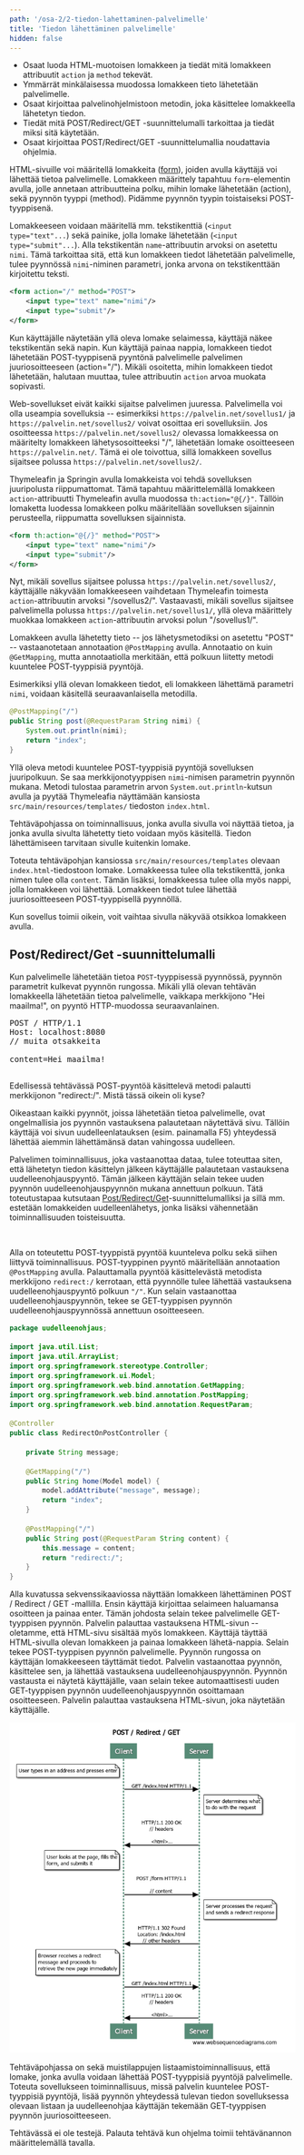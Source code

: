 ```yaml
---
path: '/osa-2/2-tiedon-lahettaminen-palvelimelle'
title: 'Tiedon lähettäminen palvelimelle'
hidden: false
---
```


<text-box variant='learningObjectives' name='Oppimistavoitteet'>

- Osaat luoda HTML-muotoisen lomakkeen ja tiedät mitä lomakkeen attribuutit `action` ja `method` tekevät.
- Ymmärrät minkälaisessa muodossa lomakkeen tieto lähetetään palvelimelle.
- Osaat kirjoittaa palvelinohjelmistoon metodin, joka käsittelee lomakkeella lähetetyn tiedon.
- Tiedät mitä POST/Redirect/GET -suunnittelumalli tarkoittaa ja tiedät miksi sitä käytetään.
- Osaat kirjoittaa POST/Redirect/GET -suunnittelumallia noudattavia ohjelmia.

</text-box>


HTML-sivuille voi määritellä lomakkeita (<a href="http://www.w3schools.com/html/html_forms.asp" target="_blank">form</a>), joiden avulla käyttäjä voi lähettää tietoa palvelimelle. Lomakkeen määrittely tapahtuu `form`-elementin avulla, jolle annetaan attribuutteina polku, mihin lomake lähetetään (action), sekä pyynnön tyyppi (method). Pidämme pyynnön tyypin toistaiseksi POST-tyyppisenä.

Lomakkeeseen voidaan määritellä mm. tekstikenttiä (`<input type="text"...`) sekä painike, jolla lomake lähetetään (`<input type="submit"...`). Alla tekstikentän `name`-attribuutin arvoksi on asetettu `nimi`. Tämä tarkoittaa sitä, että kun lomakkeen tiedot lähetetään palvelimelle, tulee pyynnössä `nimi`-niminen parametri, jonka arvona on tekstikenttään kirjoitettu teksti.

```xml
<form action="/" method="POST">
    <input type="text" name="nimi"/>
    <input type="submit"/>
</form>
```

Kun käyttäjälle näytetään yllä oleva lomake selaimessa, käyttäjä näkee tekstikentän sekä napin. Kun käyttäjä painaa nappia, lomakkeen tiedot lähetetään POST-tyyppisenä pyyntönä palvelimelle palvelimen juuriosoitteeseen (action="/"). Mikäli osoitetta, mihin lomakkeen tiedot lähetetään, halutaan muuttaa, tulee attribuutin `action` arvoa muokata sopivasti.

Web-sovellukset eivät kaikki sijaitse palvelimen juuressa. Palvelimella voi olla useampia sovelluksia -- esimerkiksi `https://palvelin.net/sovellus1/` ja `https://palvelin.net/sovellus2/` voivat osoittaa eri sovelluksiin. Jos osoitteessa `https://palvelin.net/sovellus2/` olevassa lomakkeessa on määritelty lomakkeen lähetysosoitteeksi "/", lähetetään lomake osoitteeseen `https://palvelin.net/`. Tämä ei ole toivottua, sillä lomakkeen sovellus sijaitsee polussa `https://palvelin.net/sovellus2/`.

Thymeleafin ja Springin avulla lomakkeista voi tehdä sovelluksen juuripolusta riippumattomat. Tämä tapahtuu määrittelemällä lomakkeen `action`-attribuutti Thymeleafin avulla muodossa `th:action="@{/}"`. Tällöin lomaketta luodessa lomakkeen polku määritellään sovelluksen sijainnin perusteella, riippumatta sovelluksen sijainnista.

```xml
<form th:action="@{/}" method="POST">
    <input type="text" name="nimi"/>
    <input type="submit"/>
</form>
```

Nyt, mikäli sovellus sijaitsee polussa `https://palvelin.net/sovellus2/`, käyttäjälle näkyvään lomakkeeseen vaihdetaan Thymeleafin toimesta `action`-attribuutin arvoksi "/sovellus2/". Vastaavasti, mikäli sovellus sijaitsee palvelimella polussa `https://palvelin.net/sovellus1/`, yllä oleva määrittely muokkaa lomakkeen `action`-attribuutin arvoksi polun "/sovellus1/".

Lomakkeen avulla lähetetty tieto -- jos lähetysmetodiksi on asetettu "POST" -- vastaanotetaan annotaation `@PostMapping` avulla. Annotaatio on kuin `@GetMapping`, mutta annotaatiolla merkitään, että polkuun liitetty metodi kuuntelee POST-tyyppisiä pyyntöjä.

Esimerkiksi yllä olevan lomakkeen tiedot, eli lomakkeen lähettämä parametri `nimi`, voidaan käsitellä seuraavanlaisella metodilla.

```java
@PostMapping("/")
public String post(@RequestParam String nimi) {
    System.out.println(nimi);
    return "index";
}
```

Yllä oleva metodi kuuntelee POST-tyyppisiä pyyntöjä sovelluksen juuripolkuun. Se saa merkkijonotyyppisen `nimi`-nimisen parametrin pyynnön mukana. Metodi tulostaa parametrin arvon `System.out.println`-kutsun avulla ja pyytää Thymeleafia näyttämään kansiosta `src/main/resources/templates/` tiedoston `index.html`.


<programming-exercise name='Hello Form' tmcname='osa02-Osa02_06.HelloForm'>

Tehtäväpohjassa on toiminnallisuus, jonka avulla sivulla voi näyttää tietoa, ja jonka avulla sivulta lähetetty tieto voidaan myös käsitellä. Tiedon lähettämiseen tarvitaan sivulle kuitenkin lomake.

Toteuta tehtäväpohjan kansiossa `src/main/resources/templates` olevaan `index.html`-tiedostoon lomake. Lomakkeessa tulee olla tekstikenttä, jonka nimen tulee olla `content`. Tämän lisäksi, lomakkeessa tulee olla myös nappi, jolla lomakkeen voi lähettää. Lomakkeen tiedot tulee lähettää juuriosoitteeseen POST-tyyppisellä pyynnöllä.

Kun sovellus toimii oikein, voit vaihtaa sivulla näkyvää otsikkoa lomakkeen avulla.

</programming-exercise>


## Post/Redirect/Get -suunnittelumalli

Kun palvelimelle lähetetään tietoa `POST`-tyyppisessä pyynnössä, pyynnön parametrit kulkevat pyynnön rungossa. Mikäli yllä olevan tehtävän lomakkeella lähetetään tietoa palvelimelle, vaikkapa merkkijono "Hei maailma!", on pyyntö HTTP-muodossa seuraavanlainen.

<pre>
POST / HTTP/1.1
Host: localhost:8080
// muita otsakkeita

content=Hei maailma!

</pre>


Edellisessä tehtävässä POST-pyyntöä käsittelevä metodi palautti merkkijonon "redirect:/". Mistä tässä oikein oli kyse?

Oikeastaan kaikki pyynnöt, joissa lähetetään tietoa palvelimelle, ovat ongelmallisia jos pyynnön vastauksena palautetaan näytettävä sivu. Tällöin käyttäjä voi sivun uudelleenlatauksen (esim. painamalla F5) yhteydessä lähettää aiemmin lähettämänsä datan vahingossa uudelleen.

Palvelimen toiminnallisuus, joka vastaanottaa dataa, tulee toteuttaa siten, että lähetetyn tiedon käsittelyn jälkeen käyttäjälle palautetaan vastauksena uudelleenohjauspyyntö. Tämän jälkeen käyttäjän selain tekee uuden pyynnön uudelleenohjauspyynnön mukana annettuun polkuun. Tätä toteutustapaa kutsutaan <a href="http://en.wikipedia.org/wiki/Post/Redirect/Get" target="_blank">Post/Redirect/Get</a>-suunnittelumalliksi ja sillä mm. estetään lomakkeiden uudelleenlähetys, jonka lisäksi vähennetään toiminnallisuuden toisteisuutta.

<br/>

Alla on toteutettu POST-tyyppistä pyyntöä kuunteleva polku sekä siihen liittyvä toiminnallisuus. POST-tyyppinen pyyntö määritellään annotaation `@PostMapping` avulla. Palauttamalla pyyntöä käsittelevästä metodista merkkijono `redirect:/` kerrotaan, että pyynnölle tulee lähettää vastauksena uudelleenohjauspyyntö polkuun `"/"`. Kun selain vastaanottaa uudelleenohjauspyynnön, tekee se GET-tyyppisen pyynnön uudelleenohjauspyynnössä annettuun osoitteeseen.


```java
package uudelleenohjaus;

import java.util.List;
import java.util.ArrayList;
import org.springframework.stereotype.Controller;
import org.springframework.ui.Model;
import org.springframework.web.bind.annotation.GetMapping;
import org.springframework.web.bind.annotation.PostMapping;
import org.springframework.web.bind.annotation.RequestParam;

@Controller
public class RedirectOnPostController {

    private String message;

    @GetMapping("/")
    public String home(Model model) {
        model.addAttribute("message", message);
        return "index";
    }

    @PostMapping("/")
    public String post(@RequestParam String content) {
        this.message = content;
        return "redirect:/";
    }
}
```

Alla kuvatussa sekvenssikaaviossa näyttään lomakkeen lähettäminen POST / Redirect / GET -mallilla. Ensin käyttäjä kirjoittaa selaimeen haluamansa osoitteen ja painaa enter. Tämän johdosta selain tekee palvelimelle GET-tyyppisen pyynnön. Palvelin palauttaa vastauksena HTML-sivun -- oletamme, että HTML-sivu sisältää myös lomakkeen. Käyttäjä täyttää HTML-sivulla olevan lomakkeen ja painaa lomakkeen lähetä-nappia. Selain tekee POST-tyyppisen pyynnön palvelimelle. Pyynnön rungossa on käyttäjän lomakkeeseen täyttämät tiedot. Palvelin vastaanottaa pyynnön, käsittelee sen, ja lähettää vastauksena uudelleenohjauspyynnön. Pyynnön vastausta ei näytetä käyttäjälle, vaan selain tekee automaattisesti uuden GET-tyyppisen pyynnön uudelleenohjauspyynnön osoittamaan osoitteeseen. Palvelin palauttaa vastauksena HTML-sivun, joka näytetään käyttäjälle.

<img src="../img/post-redirect-get.png" alt="title POST / Redirect / GET;note left of Client: User types in an address and presses enter;Client->Server: GET /index.html HTTP/1.1;note right of Server: Server determines what\nto do with the request;Server->Client: HTTP/1.1 200 OK\n// headers\n\n&lt;html&gt;...;note left of Client: User looks at the page, fills the\nform, and submits it;Client->Server: POST /form HTTP/1.1\n\n// content;note right of Server: Server processes the request\nand sends a redirect response;Server->Client: HTTP/1.1 302 Found\nLocation: /index.html\n// other headers;note left of Client: Browser receives a redirect\nmessage and proceeds to\nretrieve the new page immediately;Client->Server: GET /index.html HTTP/1.1;Server->Client: HTTP/1.1 200 OK\n// headers\n\n&lt;html&gt;...">


<programming-exercise name='Hello POST/Redirect/GET' tmcname='osa02-Osa02_07.HelloPostRedirectGet'>

Tehtäväpohjassa on sekä muistilappujen listaamistoiminnallisuus, että lomake, jonka avulla voidaan lähettää POST-tyyppisiä pyyntöjä palvelimelle. Toteuta sovellukseen toiminnallisuus, missä palvelin kuuntelee POST-tyyppisiä pyyntöjä, lisää pyynnön yhteydessä tulevan tiedon sovelluksessa olevaan listaan ja uudelleenohjaa käyttäjän tekemään GET-tyyppisen pyynnön juuriosoitteeseen.

Tehtävässä ei ole testejä. Palauta tehtävä kun ohjelma toimii tehtävänannon määrittelemällä tavalla.

</programming-exercise>

<quiznator id="5c851595244fe21455cbd8a1"></quiznator>

